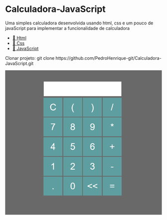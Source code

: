 # Calculadora-JavaScript

<p align="left">Uma simples calculadora desenvolvida usando html, css e um pouco de javaScript para implementar a funcionalidade de calculadora</p>

<p align="left">
    <ul>
        <li><a href="https://developer.mozilla.org/pt-BR/docs/Web/HTML">🔗 Html</a></li>
        <li><a href="https://developer.mozilla.org/pt-BR/docs/Web/CSS">🔗 Css</a></li>
        <li><a href="https://developer.mozilla.org/pt-BR/docs/Aprender/JavaScript">🔗 JavaScript</a></li>
    </ul>
</p>

<p align="left">
    Clonar projeto: git clone https://github.com/PedroHenrique-git/Calculadora-JavaScript.git
</p>


![VISUAL](assets/img/captura.PNG)
